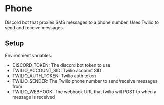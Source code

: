 # Phone

Discord bot that proxies SMS messages to a phone number.
Uses Twilio to send and receive messages.

## Setup

Environment variables:

- DISCORD_TOKEN: The discord bot token to use
- TWILIO_ACCOUNT_SID: Twilio account SID
- TWILIO_AUTH_TOKEN: Twilio auth token
- TWILIO_SENDER: The Twilio phone number to send/receive messages from
- TWILIO_WEBHOOK: The webhook URL that twilio will POST to when a message is received